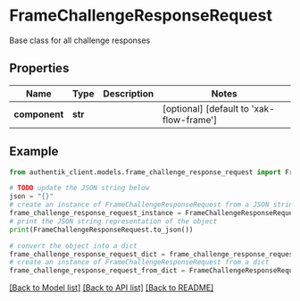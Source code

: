 # FrameChallengeResponseRequest

Base class for all challenge responses

## Properties

Name | Type | Description | Notes
------------ | ------------- | ------------- | -------------
**component** | **str** |  | [optional] [default to 'xak-flow-frame']

## Example

```python
from authentik_client.models.frame_challenge_response_request import FrameChallengeResponseRequest

# TODO update the JSON string below
json = "{}"
# create an instance of FrameChallengeResponseRequest from a JSON string
frame_challenge_response_request_instance = FrameChallengeResponseRequest.from_json(json)
# print the JSON string representation of the object
print(FrameChallengeResponseRequest.to_json())

# convert the object into a dict
frame_challenge_response_request_dict = frame_challenge_response_request_instance.to_dict()
# create an instance of FrameChallengeResponseRequest from a dict
frame_challenge_response_request_from_dict = FrameChallengeResponseRequest.from_dict(frame_challenge_response_request_dict)
```
[[Back to Model list]](../README.md#documentation-for-models) [[Back to API list]](../README.md#documentation-for-api-endpoints) [[Back to README]](../README.md)



